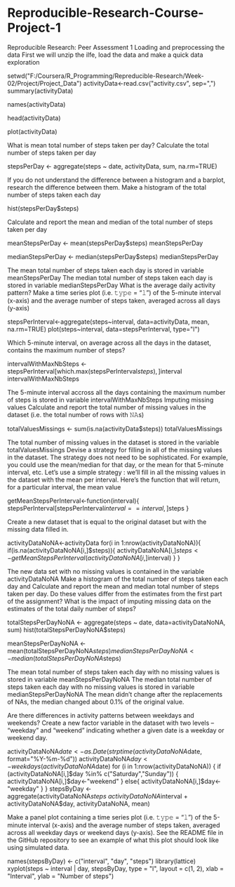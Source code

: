 # Reproducible-Research-Course-Project-1

Reproducible Research: Peer Assessment 1
Loading and preprocessing the data
First we will unzip the ilfe, load the data and make a quick data exploration


setwd("F:/Coursera/R_Programming/Repreducible-Research/Week-02/Project/Project_Data")
activityData<-read.csv("activity.csv", sep=",")
summary(activityData)




names(activityData)



head(activityData)



plot(activityData)


What is mean total number of steps taken per day?
Calculate the total number of steps taken per day


stepsPerDay <- aggregate(steps ~ date, activityData, sum, na.rm=TRUE)


If you do not understand the difference between a histogram and a barplot, research the difference between them. Make a histogram of the total number of steps taken each day


hist(stepsPerDay$steps)


Calculate and report the mean and median of the total number of steps taken per day


meanStepsPerDay <- mean(stepsPerDay$steps)
meanStepsPerDay



medianStepsPerDay <- median(stepsPerDay$steps)
medianStepsPerDay


The mean total number of steps taken each day is stored in variable meanStepsPerDay
The median total number of steps taken each day is stored in variable medianStepsPerDay
What is the average daily activity pattern?
Make a time series plot (i.e. 𝚝𝚢𝚙𝚎 = “𝚕”) of the 5-minute interval (x-axis) and the average number of steps taken, averaged across all days (y-axis)


stepsPerInterval<-aggregate(steps~interval, data=activityData, mean, na.rm=TRUE)
plot(steps~interval, data=stepsPerInterval, type="l")



Which 5-minute interval, on average across all the days in the dataset, contains the maximum number of steps?


intervalWithMaxNbSteps <- stepsPerInterval[which.max(stepsPerInterval$steps),]$interval
intervalWithMaxNbSteps



The 5-minute interval accross all the days containing the maximum number of steps is stored in variable intervalWithMaxNbSteps
Imputing missing values
Calculate and report the total number of missing values in the dataset (i.e. the total number of rows with 𝙽𝙰s)


totalValuesMissings <- sum(is.na(activityData$steps))
totalValuesMissings



The total number of missing values in the dataset is stored in the variable totalValuesMissings
Devise a strategy for filling in all of the missing values in the dataset. The strategy does not need to be sophisticated. For example, you could use the mean/median for that day, or the mean for that 5-minute interval, etc.
Let’s use a simple strategy : we’ll fill in all the missing values in the dataset with the mean per interval. Here’s the function that will return, for a particular interval, the mean value



getMeanStepsPerInterval<-function(interval){
    stepsPerInterval[stepsPerInterval$interval==interval,]$steps
}



Create a new dataset that is equal to the original dataset but with the missing data filled in.


activityDataNoNA<-activityData
for(i in 1:nrow(activityDataNoNA)){
    if(is.na(activityDataNoNA[i,]$steps)){
        activityDataNoNA[i,]$steps <- getMeanStepsPerInterval(activityDataNoNA[i,]$interval)
    }
}



The new data set with no missing values is contained in the variable activityDataNoNA
Make a histogram of the total number of steps taken each day and Calculate and report the mean and median total number of steps taken per day. Do these values differ from the estimates from the first part of the assignment? What is the impact of imputing missing data on the estimates of the total daily number of steps?


totalStepsPerDayNoNA <- aggregate(steps ~ date, data=activityDataNoNA, sum)
hist(totalStepsPerDayNoNA$steps)



meanStepsPerDayNoNA <- mean(totalStepsPerDayNoNA$steps)
medianStepsPerDayNoNA <- median(totalStepsPerDayNoNA$steps)


The mean total number of steps taken each day with no missing values is stored in variable meanStepsPerDayNoNA
The median total number of steps taken each day with no missing values is stored in variable medianStepsPerDayNoNA
The mean didn’t change after the replacements of NAs, the median changed about 0.1% of the original value.

Are there differences in activity patterns between weekdays and weekends?
Create a new factor variable in the dataset with two levels – “weekday” and “weekend” indicating whether a given date is a weekday or weekend day.


activityDataNoNA$date <- as.Date(strptime(activityDataNoNA$date, format="%Y-%m-%d"))
activityDataNoNA$day <- weekdays(activityDataNoNA$date)
for (i in 1:nrow(activityDataNoNA)) {
    if (activityDataNoNA[i,]$day %in% c("Saturday","Sunday")) {
        activityDataNoNA[i,]$day<-"weekend"
    }
    else{
        activityDataNoNA[i,]$day<-"weekday"
    }
}
stepsByDay <- aggregate(activityDataNoNA$steps ~ activityDataNoNA$interval + activityDataNoNA$day, activityDataNoNA, mean)


Make a panel plot containing a time series plot (i.e. 𝚝𝚢𝚙𝚎 = “𝚕”) of the 5-minute interval (x-axis) and the average number of steps taken, averaged across all weekday days or weekend days (y-axis). See the README file in the GitHub repository to see an example of what this plot should look like using simulated data.


names(stepsByDay) <- c("interval", "day", "steps")
library(lattice)
xyplot(steps ~ interval | day, stepsByDay, type = "l", layout = c(1, 2), 
    xlab = "Interval", ylab = "Number of steps")

